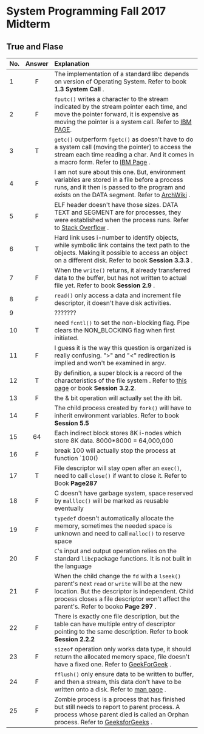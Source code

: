 
# System Programming Fall 2017 Midterm
## True and Flase

| No.| Answer|        Explanation     |
|  :- |:--:  | :------------------------------------|
|  1  | F    | The implementation of a standard libc depends on version of Operating System. Refer to book **1.3 System Call** .|
|  2  |   F  | `fputc()` writes a character to the stream indicated by the stream pointer each time, and move the pointer forward, it is expensive as moving the pointer is a system call. Refer to [IBM PAGE](https://www.ibm.com/support/knowledgecenter/en/ssw_ibm_i_72/rtref/fputc.htm).                |
|  3  |   T  | `getc()` outperform `fgetc()` as doesn't have to do a system call (moving the pointer) to access the stream each time reading a char. And it comes in a macro form. Refer to [IBM Page](https://www.ibm.com/support/knowledgecenter/en/SSLTBW_2.3.0/com.ibm.zos.v2r3.bpxbd00/getc.htm) .                 |
|  4  | F    | I am not sure about this one. But, environment variables are stored in a file before a process runs, and it then is  passed to the program and exists on the DATA segment. Refer to [ArchWiki](https://wiki.archlinux.org/index.php/environment_variables) .               |
|  5  |   F   | ELF header doesn't have those sizes. DATA TEXT and SEGMENT are for processes, they were established when the process runs. Refer to  [Stack Overflow](https://stackoverflow.com/questions/6270945/linux-stack-sizes) .           |
|  6  |   T   | Hard link uses i-number to identify objects, while symbolic link contains the text path to the objects. Making it possible to access an object on a different disk. Refer to book **Session 3.3.3** .              |
|  7  | F | When the `write()` returns, it already transferred data to the buffer, but has not written to actual file yet. Refer to book **Session 2.9** . |
|  8  |    F  | `read()` only access a data and increment file descriptor, it doesn't have disk activities.            |
|  9  |      | ???????                   |
|  10 |   T   | need `fcntl()` to set the non-blocking flag. Pipe clears the NON_BLOCKING flag when first initiated.       |
|  11  |    F | I guess it is the way this question is organized is really confusing. ">" and "<" redirection is implied and won't be examined in argv.|
|  12  |    T  | By definition, a super block is a record of the characteristics of the file system . Refer to [this page](http://www.linfo.org/superblock) or book **Session 3.2.2**.                |
|  13  |   F   | the & bit operation will actually set the ith bit.|
|  14  | F    | The child process created by `fork()` will have to inherit environment variables. Refer to book **Session 5.5**|
|  15  |    64  | Each indirect block stores 8K i-nodes which store 8K data. 8000*8000 = 64,000,000|
|  16  |   F  | break 100 will actually stop the process at function `100()|
|  17  |   T | File descriptor will stay open after an `exec()`, need to call `close()` if want to close it. Refer to Book **Page287** |
|  18  |    F  | C doesn't have garbage system, space reserved by `mallloc()` will be marked as reusable eventually|
|  19  |   F   |`typedef` doesn't automatically allocate the memory, sometimes the needed space is unknown and need to call `malloc()` to reserve space|
|  20  |  F   | `C`'s input and output operation relies on the standard `libc`package functions. It is not built in the language|
|  21  |   F   | When the child change the `fd` with a `lseek()` parent's next `read` or `write` will be at the new location. But the descriptor is independent. Child process closes a file descriptor won't affect the parent's. Refer to booko **Page 297** .|
|  22  |   F   | There is exactly one file description, but the table can have multiple entry of descriptor pointing to the same description. Refer to book **Session 2.2.2** |
|  23  |   F   | `sizeof` operation only works data type, it should return the allocated memory space, file doesn't have a fixed one. Refer to [GeekForGeek](http://www.geeksforgeeks.org/sizeof-operator-c/) .|
|  24  |    F  | `fflush()` only ensure data to be written to buffer, and then a stream, this data don't have to be written onto a disk. Refer to [man page](http://man7.org/linux/man-pages/man3/fflush.3.html) .|
|  25  |    F  | Zombie process is a process that has finished but still needs to report to parent process. A process whose parent died is called an Orphan process. Refer to [GeeksforGeeks](http://www.geeksforgeeks.org/zombie-and-orphan-processes-in-c/) .|